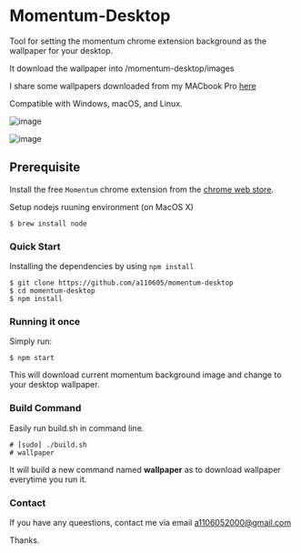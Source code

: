 # Momentum-Desktop
Tool for setting the momentum chrome extension background as the wallpaper for your desktop.

It download the wallpaper into /momentum-desktop/images

I share some wallpapers downloaded from my MACbook Pro [here](https://www.dropbox.com/sh/s160oh26f7j0kl7/AAAGv1n_ArtrTeFhRm6iZRqDa?dl=0) 

Compatible with Windows, macOS, and Linux.

![image](https://github.com/a110605/momentum-desktop/blob/master/screenshot/2.png)

![image](https://github.com/a110605/momentum-desktop/blob/master/screenshot/1.png)

## Prerequisite
Install the free `Momentum` chrome extension from the [chrome web store](https://chrome.google.com/webstore/detail/momentum/laookkfknpbbblfpciffpaejjkokdgca?hl=en).

Setup nodejs ruuning environment (on MacOS X)
```
$ brew install node
```

### Quick Start
Installing the dependencies by using `npm install`
```
$ git clone https://github.com/a110605/momentum-desktop
$ cd momentum-desktop
$ npm install
```

### Running it once
Simply run:
```
$ npm start
```
This will download current momentum background image and change to your desktop wallpaper.

### Build Command

Easily run build.sh in command line.

```
# [sudo] ./build.sh
# wallpaper
```
It will build a new command named **wallpaper** as to download wallpaper everytime you run it.


### Contact
If you have any queestions, contact me via email [a1106052000@gmail.com](a1106052000@gmail.com)

Thanks.
